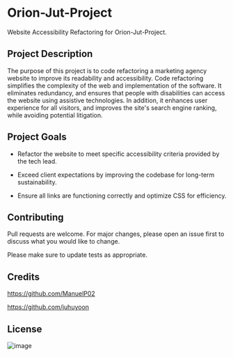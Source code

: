 # Orion-Jut-Project

Website Accessibility Refactoring for Orion-Jut-Project.


## Project Description

The purpose of this project is to code refactoring a marketing agency website to improve its readability and accessibility.  Code refactoring simplifies the complexity of the web and implementation of the software. It eliminates redundancy, and ensures that people with disabilities can access the website using assistive technologies. In addition, it enhances user experience for all visitors, and improves the site's search engine ranking, while avoiding potential litigation. 


## Project Goals

-	Refactor the website to meet specific accessibility criteria provided by the tech lead.

-	Exceed client expectations by improving the codebase for long-term sustainability. 

-	 Ensure all links are functioning correctly and optimize CSS for efficiency.


## Contributing

Pull requests are welcome. For major changes, please open an issue first
to discuss what you would like to change.

Please make sure to update tests as appropriate.


## Credits

https://github.com/ManuelP02

https://github.com/juhuyoon


## License
![image](https://github.com/1SimonaM/Orion-Jut-Project/assets/162058040/b8195c79-89e9-42e2-a624-fa56a0017da8)
